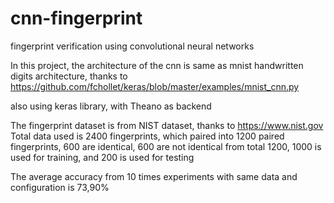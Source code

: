 # cnn-fingerprint
fingerprint verification using convolutional neural networks

In this project, the architecture of the cnn is same as mnist handwritten digits architecture, thanks to
https://github.com/fchollet/keras/blob/master/examples/mnist_cnn.py

also using keras library, with Theano as backend

The fingerprint dataset is from NIST dataset, thanks to https://www.nist.gov
Total data used is 2400 fingerprints, which paired into 1200 paired fingerprints, 600 are identical, 600 are not identical
from total 1200, 1000 is used for training, and 200 is used for testing

The average accuracy from 10 times experiments with same data and configuration is 73,90%
